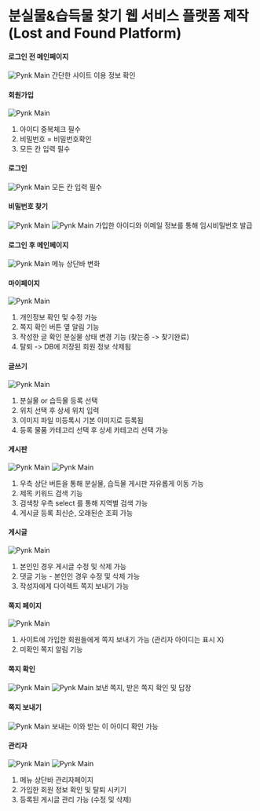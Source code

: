 # 분실물&습득물 찾기 웹 서비스 플랫폼 제작<br>(Lost and Found Platform)

#### 로그인 전 메인페이지
![Pynk Main](https://raw.githubusercontent.com/khr316/lost-find/main/웹사이트/pynk_main.jpeg)
간단한 사이트 이용 정보 확인

#### 회원가입
![Pynk Main](https://raw.githubusercontent.com/khr316/lost-find/main/웹사이트/pynk_회원가입.jpeg)
1. 아이디 중복체크 필수
2. 비밀번호 = 비밀번호확인
3. 모든 칸 입력 필수

#### 로그인
![Pynk Main](https://raw.githubusercontent.com/khr316/lost-find/main/웹사이트/pynk_로그인.jpeg)
모든 칸 입력 필수

#### 비밀번호 찾기
![Pynk Main](https://raw.githubusercontent.com/khr316/lost-find/main/웹사이트/pynk_비번찾기.jpeg)
![Pynk Main](https://raw.githubusercontent.com/khr316/lost-find/main/웹사이트/pynk_메일.jpeg)
가입한 아이디와 이메일 정보를 통해 임시비밀번호 발급

#### 로그인 후 메인페이지
![Pynk Main](https://raw.githubusercontent.com/khr316/lost-find/main/웹사이트/pynk_main로그인.jpeg)
메뉴 상단바 변화

#### 마이페이지
![Pynk Main](https://raw.githubusercontent.com/khr316/lost-find/main/웹사이트/pynk_마이페이지.jpeg)
1. 개인정보 확인 및 수정 가능
2. 쪽지 확인 버튼 옆 알림 기능
3. 작성한 글 확인
   분실물 상태 변경 기능 (찾는중 -> 찾기완료)
4. 탈퇴 -> DB에 저장된 회원 정보 삭제됨

#### 글쓰기
![Pynk Main](https://raw.githubusercontent.com/khr316/lost-find/main/웹사이트/pynk_글쓰기.jpeg)
1. 분실물 or 습득물 등록 선택
2. 위치 선택 후 상세 위치 입력
3. 이미지 파일 미등록시 기본 이미지로 등록됨
4. 등록 물품 카테고리 선택 후 상세 카테고리 선택 가능

#### 게시판
![Pynk Main](https://raw.githubusercontent.com/khr316/lost-find/main/웹사이트/pynk_게시판1.jpeg)
![Pynk Main](https://raw.githubusercontent.com/khr316/lost-find/main/웹사이트/pynk_게시판2.jpeg)
1. 우측 상단 버튼을 통해 분실물, 습득물 게시판 자유롭게 이동 가능
2. 제목 키워드 검색 기능
3. 검색창 우측 select 를 통해 지역별 검색 가능
4. 게시글 등록 최신순, 오래된순 조회 가능

#### 게시글
![Pynk Main](https://raw.githubusercontent.com/khr316/lost-find/main/웹사이트/pynk_게시글.jpeg)
1. 본인인 경우 게시글 수정 및 삭제 가능
2. 댓글 기능 - 본인인 경우 수정 및 삭제 가능
3. 작성자에게 다이렉트 쪽지 보내기 가능

#### 쪽지 페이지
![Pynk Main](https://raw.githubusercontent.com/khr316/lost-find/main/웹사이트/pynk_쪽지2.jpeg)
1. 사이트에 가입한 회원들에게 쪽지 보내기 가능 (관리자 아이디는 표시 X)
2. 미확인 쪽지 알림 기능

#### 쪽지 확인
![Pynk Main](https://raw.githubusercontent.com/khr316/lost-find/main/웹사이트/pynk_쪽지확인.jpeg)
![Pynk Main](https://raw.githubusercontent.com/khr316/lost-find/main/웹사이트/pynk_쪽지확인2.jpeg)
보낸 쪽지, 받은 쪽지 확인 및 답장

#### 쪽지 보내기
![Pynk Main](https://raw.githubusercontent.com/khr316/lost-find/main/웹사이트/pynk_쪽지답장.jpeg)
보내는 이와 받는 이 아이디 확인 가능

#### 관리자
![Pynk Main](https://raw.githubusercontent.com/khr316/lost-find/main/웹사이트/pynk_main관리자.jpeg)
![Pynk Main](https://raw.githubusercontent.com/khr316/lost-find/main/웹사이트/pynk_관리자페이지.jpeg)
1. 메뉴 상단바 관리자페이지
2. 가입한 회원 정보 확인 및 탈퇴 시키기
3. 등록된 게시글 관리 가능 (수정 및 삭제)
